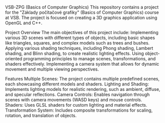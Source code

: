 VSB-ZPG (Basics of Computer Graphics)
	This repository contains a project for the "Základy počítačové grafiky" (Basics of Computer Graphics) course at VSB. The project is focused on creating a 3D graphics application using OpenGL and C++.

Project Overview
The main objectives of this project include:
	Implementing various 3D scenes with different types of objects, including basic shapes like triangles, squares, and complex models such as trees and bushes.
	Applying various shading techniques, including Phong shading, Lambert shading, and Blinn shading, to create realistic lighting effects.
	Using object-oriented programming principles to manage scenes, transformations, and shaders effectively.
	Implementing a camera system that allows for dynamic movement and multiple viewing perspectives.

Features
	Multiple Scenes: The project contains multiple predefined scenes, each showcasing different models and shaders.
	Lighting and Shading: Implements lighting models for realistic rendering, such as ambient, diffuse, and specular reflections.
	Camera Controls: Enables navigation through scenes with camera movements (WASD keys) and mouse controls.
	Shaders: Uses GLSL shaders for custom lighting and material effects.
	Transformation System: Includes composite transformations for scaling, rotation, and translation of objects.
